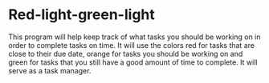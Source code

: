 # Red-light-green-light
This program will help keep track of what tasks you should be working on in order to complete tasks on time. It will use the colors red for tasks that are close to their due date, orange for tasks you should be working on and green for tasks that you still have a good amount of time to complete. It will serve as a task manager.
